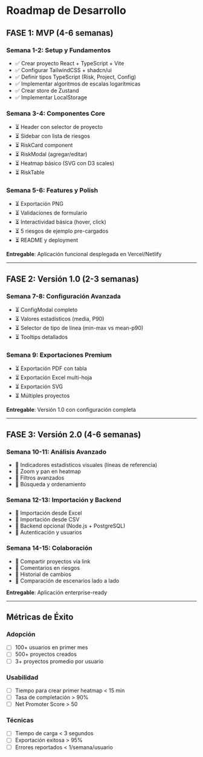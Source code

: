 # Roadmap de Desarrollo

## FASE 1: MVP (4-6 semanas)

### Semana 1-2: Setup y Fundamentos
- ✅ Crear proyecto React + TypeScript + Vite
- ✅ Configurar TailwindCSS + shadcn/ui
- ✅ Definir tipos TypeScript (Risk, Project, Config)
- ✅ Implementar algoritmos de escalas logarítmicas
- ✅ Crear store de Zustand
- ✅ Implementar LocalStorage

### Semana 3-4: Componentes Core
- ⏳ Header con selector de proyecto
- ⏳ Sidebar con lista de riesgos
- ⏳ RiskCard component
- ⏳ RiskModal (agregar/editar)
- ⏳ Heatmap básico (SVG con D3 scales)
- ⏳ RiskTable

### Semana 5-6: Features y Polish
- ⏳ Exportación PNG
- ⏳ Validaciones de formulario
- ⏳ Interactividad básica (hover, click)
- ⏳ 5 riesgos de ejemplo pre-cargados
- ⏳ README y deployment

**Entregable**: Aplicación funcional desplegada en Vercel/Netlify

---

## FASE 2: Versión 1.0 (2-3 semanas)

### Semana 7-8: Configuración Avanzada
- ⏳ ConfigModal completo
- ⏳ Valores estadísticos (media, P90)
- ⏳ Selector de tipo de línea (min-max vs mean-p90)
- ⏳ Tooltips detallados

### Semana 9: Exportaciones Premium
- ⏳ Exportación PDF con tabla
- ⏳ Exportación Excel multi-hoja
- ⏳ Exportación SVG
- ⏳ Múltiples proyectos

**Entregable**: Versión 1.0 con configuración completa

---

## FASE 3: Versión 2.0 (4-6 semanas)

### Semana 10-11: Análisis Avanzado
- 🔮 Indicadores estadísticos visuales (líneas de referencia)
- 🔮 Zoom y pan en heatmap
- 🔮 Filtros avanzados
- 🔮 Búsqueda y ordenamiento

### Semana 12-13: Importación y Backend
- 🔮 Importación desde Excel
- 🔮 Importación desde CSV
- 🔮 Backend opcional (Node.js + PostgreSQL)
- 🔮 Autenticación y usuarios

### Semana 14-15: Colaboración
- 🔮 Compartir proyectos vía link
- 🔮 Comentarios en riesgos
- 🔮 Historial de cambios
- 🔮 Comparación de escenarios lado a lado

**Entregable**: Aplicación enterprise-ready

---

## Métricas de Éxito

### Adopción
- [ ] 100+ usuarios en primer mes
- [ ] 500+ proyectos creados
- [ ] 3+ proyectos promedio por usuario

### Usabilidad
- [ ] Tiempo para crear primer heatmap < 15 min
- [ ] Tasa de completación > 90%
- [ ] Net Promoter Score > 50

### Técnicas
- [ ] Tiempo de carga < 3 segundos
- [ ] Exportación exitosa > 95%
- [ ] Errores reportados < 1/semana/usuario
